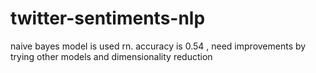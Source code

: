 # twitter-sentiments-nlp

naive bayes model is used rn. accuracy is 0.54 , need improvements by trying other models and dimensionality reduction
